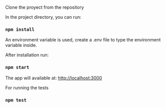 Clone the proyect from the repository

In the project directory, you can run:

### `npm install`

An environment variable is used, create a .env file to type the environment variable inside.

After installation run:

### `npm start`

The app will available at: [http://localhost:3000](http://localhost:3000)

For running the tests

### `npm test`
